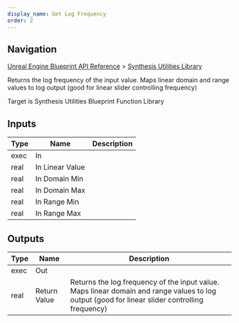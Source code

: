 ```yaml
---
display_name: Get Log Frequency
order: 2
---
```

## Navigation

[Unreal Engine Blueprint API Reference](https://dev.epicgames.com/documentation/en-us/unreal-engine/BlueprintAPI) > [Synthesis Utilities Library](https://dev.epicgames.com/documentation/en-us/unreal-engine/BlueprintAPI/SynthesisUtilitiesLibrary)

Returns the log frequency of the input value. Maps linear domain and range values to log output (good for linear slider controlling frequency)

Target is Synthesis Utilities Blueprint Function Library

## Inputs

| Type | Name | Description |
| --- | --- | --- |
| exec | In |  |
| real | In Linear Value |  |
| real | In Domain Min |  |
| real | In Domain Max |  |
| real | In Range Min |  |
| real | In Range Max |  |

## Outputs

| Type | Name | Description |
| --- | --- | --- |
| exec | Out |  |
| real | Return Value | Returns the log frequency of the input value. Maps linear domain and range values to log output (good for linear slider controlling frequency) |
